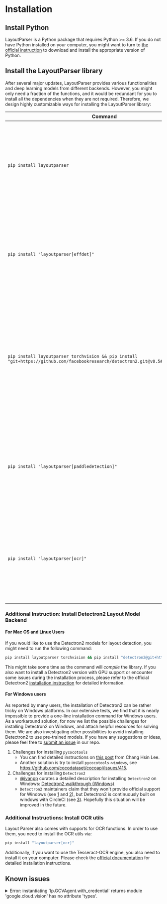 # Installation

## Install Python

LayoutParser is a Python package that requires Python >= 3.6. If you do not have Python installed on your computer, you might want to turn to [the official instruction](https://www.python.org/downloads/) to download and install the appropriate version of Python.



## Install the LayoutParser library

After several major updates, LayoutParser provides various functionalities and deep learning models from different backends. However, you might only need a fraction of the functions, and it would be redundant for you to install all the dependencies when they are not required. Therefore, we design highly customizable ways for installing the LayoutParser library: 


| Command | Description |
| --- | --- |
| `pip install layoutparser`                   | **Install the base LayoutParser Library**<br>It will support all key functions in LayoutParser, including:<br />1. Layout Data Structure and operations<br />2. Layout Visualization <br />3. Load/export the layout data |
| `pip install "layoutparser[effdet]"`           | **Install LayoutParser with Layout Detection Model Support**<br />It will install the LayoutParser base library as well as<br />supporting dependencies for the ***EfficientDet***-based layout detection models. |
| `pip install layoutparser torchvision && pip install "git+https://github.com/facebookresearch/detectron2.git@v0.5#egg=detectron2"` | **Install LayoutParser with Layout Detection Model Support**<br />It will install the LayoutParser base library as well as<br />supporting dependencies for the ***Detectron2***-based layout detection models. See details in [Additional Instruction: Install Detectron2 Layout Model Backend](#additional-instruction-install-detectron2-layout-model-backend). |
| `pip install "layoutparser[paddledetection]"`  | **Install LayoutParser with Layout Detection Model Support**<br />It will install the LayoutParser base library as well as<br />supporting dependencies for the ***PaddleDetection***-based layout detection models.  |
| `pip install "layoutparser[ocr]"`              | **Install LayoutParser with OCR Support**<br />It will install the LayoutParser base library as well as<br />supporting dependencies for performing OCRs. See details in [Additional Instruction: Install OCR utils](#additional-instruction-install-ocr-utils).  |

### Additional Instruction: Install Detectron2 Layout Model Backend

#### For Mac OS and Linux Users 

If you would like to use the Detectron2 models for layout detection, you might need to run the following command: 

```bash
pip install layoutparser torchvision && pip install "detectron2@git+https://github.com/facebookresearch/detectron2.git@v0.5#egg=detectron2"
```

This might take some time as the command will *compile* the library. If you also want to install a Detectron2 version 
with GPU support or encounter some issues during the installation process, please refer to the official Detectron2 
[installation instruction](https://detectron2.readthedocs.io/en/latest/tutorials/install.html) for detailed
information. 

#### For Windows users

As reported by many users, the installation of Detectron2 can be rather tricky on Windows platforms. In our extensive tests, we find that it is nearly impossible to provide a one-line installation command for Windows users. As a workaround solution, for now we list the possible challenges for installing Detectron2 on Windows, and attach helpful resources for solving them. We are also investigating other possibilities to avoid installing Detectron2 to use pre-trained models. If you have any suggestions or ideas, please feel free to [submit an issue](https://github.com/Layout-Parser/layout-parser/issues) in our repo. 

1. Challenges for installing `pycocotools` 
    - You can find detailed instructions on [this post](https://changhsinlee.com/pycocotools/) from Chang Hsin Lee. 
    - Another solution is try to install `pycocotools-windows`, see https://github.com/cocodataset/cocoapi/issues/415. 
2. Challenges for installing `Detectron2` 
    - [@ivanpp](https://github.com/ivanpp) curates a detailed description for installing `Detectron2` on Windows: [Detectron2 walkthrough (Windows)](https://ivanpp.cc/detectron2-walkthrough-windows/#step3installdetectron2)
    - `Detectron2` maintainers claim that they won't provide official support for Windows (see [1](https://github.com/facebookresearch/detectron2/issues/9#issuecomment-540974288) and [2](https://detectron2.readthedocs.io/en/latest/tutorials/install.html)), but Detectron2 is continuously built on windows with CircleCI (see [3](https://github.com/facebookresearch/detectron2/blob/master/INSTALL.md#common-installation-issues)). Hopefully this situation will be improved in the future.


### Additional Instructions: Install OCR utils

Layout Parser also comes with supports for OCR functions. In order to use them, you need to install the OCR utils via: 

```bash
pip install "layoutparser[ocr]"
```

Additionally, if you want to use the Tesseract-OCR engine, you also need to install it on your computer. Please check the 
[official documentation](https://tesseract-ocr.github.io/tessdoc/Installation.html) for detailed installation instructions. 

## Known issues

<details><summary>Error: instantiating `lp.GCVAgent.with_credential` returns module 'google.cloud.vision' has no attribute 'types'. </summary>
<p>

In this case, you have a newer version of the google-cloud-vision. Please consider downgrading the API using: 
```bash
pip install -U layoutparser[ocr]
```
</p>
</details>